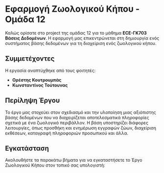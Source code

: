 # Εφαρμογή Ζωολογικού Κήπου - Ομάδα 12

Καλώς ορίσατε στο project της ομάδας 12 για το μάθημα **ECE-ΓΚ703 Βάσεις Δεδομένων**. Η εφαρμογή μας επικεντρώνεται στη δημιουργία ενός συστήματος βάσης δεδομένων για τη διαχείριση ενός ζωολογικού κήπου.

## Συμμετέχοντες

Η εργασία αναπτύχθηκε από τους φοιτητές:
- **Ορέστης Κουτρουμπάς**
- **Κωνσταντίνος Τούτουνας**

## Περίληψη Έργου

Το έργο μας στοχεύει στον σχεδιασμό και την υλοποίηση μιας αξιόπιστης βάσης δεδομένων που να διαχειρίζεται αποτελεσματικά πληροφορίες σχετικά με ένα ζωολογικό περιβάλλον. Η βάση υποστηρίζει διάφορες λειτουργίες, όπως προσθήκη και ενημέρωση εγγραφών ζώων, διαχείριση εκθέσεων, καταγραφή πληροφοριών προσωπικού και άλλα.

## Εγκατάσταση

Ακολουθήστε τα παρακάτω βήματα για να εγκαταστήσετε το Έργο Ζωολογικού Κήπου στον τοπικό σας υπολογιστή:
